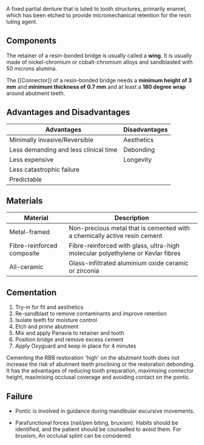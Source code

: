 A fixed partial denture that is luted to tooth structures, primarily enamel, which has been etched to provide micromechanical retention for the resin luting agent.

## Components
The retainer of a resin-bonded bridge is usually called a **wing**. It is usually made of nickel-chromium or cobalt-chromium alloys and sandblasted with 50 microns alumina.

The [[Connector]] of a resin-bonded bridge needs a **minimum height of 3 mm** and **minimum thickness of 0.7 mm** and at least a **180 degree wrap** around abutment teeth.

## Advantages and Disadvantages

| Advantages                            | Disadvantages |
| ------------------------------------- | ------------- |
| Minimally invasive/Reversible         | Aesthetics    |
| Less demanding and less clinical time | Debonding     |
| Less expensive                        | Longevity     |
| Less catastrophic failure             |               |
| Predictable                           |               |

## Materials

| Material                   | Description                                                                     |
| -------------------------- | ------------------------------------------------------------------------------- |
| Metal-framed               | Non-precious metal that is cemented with a chemically active resin cement       |
| Fibre-reinforced composite | Fibre-reinforced with glass, ultra-high molecular polyethylene or Kevlar fibres |
| All-ceramic                | Glass-infiltrated aluminium oxide ceramic or zirconia                           | 

## Cementation

1. Try-in for fit and aesthetics
2. Re-sandblast to remove contaminants and improve retention
3. Isolate teeth for moisture control
4. Etch and prime abutment
5. Mix and apply Panavia to retainer and tooth
6. Position bridge and remove excess cement
7. Apply Oxyguard and keep in place for 4 minutes

 Cementing the RBB restoration 'high' on the abutment tooth does not increase the risk of abutment teeth proclining or the restoration debonding. It has the advantages of reducing tooth preparation, maximising connector height, maximising occlusal coverage and avoiding contact on the pontic.

## Failure
* Pontic is involved in guidance during mandibular excursive movements.

* Parafunctional forces (nail/pen biting, bruxism). Habits should be identified, and the patient should be counselled to avoid them. For bruxism, An occlusal splint can be considered.